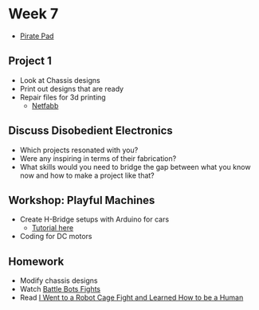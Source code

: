 # Week 7

+ [Pirate Pad](http://piratepad.net/ep/pad/view/ro.B8MdXW-fXTZ/latest)

## Project 1

+ Look at Chassis designs
+ Print out designs that are ready
+ Repair files for 3d printing
	+ [Netfabb](https://service.netfabb.com/service.php)

## Discuss Disobedient Electronics

+ Which projects resonated with you?
+ Were any inspiring in terms of their fabrication?
+ What skills would you need to bridge the gap between what you know now and how to make a project like that?

## Workshop: Playful Machines

+ Create H-Bridge setups with Arduino for cars
	+ [Tutorial here](https://learn.sparkfun.com/tutorials/experiment-guide-for-the-sparkfun-tinker-kit/experiment-9-driving-a-motor-with-an-h-bridge)
+ Coding for DC motors

## Homework

+ Modify chassis designs
+ Watch [Battle Bots Fights](https://www.youtube.com/watch?v=oBkEMZg1iqQ&list=PLDe0CguuqcMD6Ee3rQfJBkUCKzilzx1lF)
+ Read [I Went to a Robot Cage Fight and Learned How to be a Human](https://www.wired.com/2015/09/went-robot-cage-fight-learned-human/)